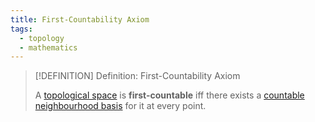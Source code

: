 ```yaml
---
title: First-Countability Axiom
tags:
  - topology
  - mathematics
---
```


>[!DEFINITION] Definition: First-Countability Axiom
>
>A [topological space](../Topological%20Spaces/index.md) is **first-countable** iff there exists a [countable](../../Set%20Theory/Cardinality/Countable%20Sets.md) [neighbourhood basis](Neighbourhood%20Basis.md) for it at every point.
>